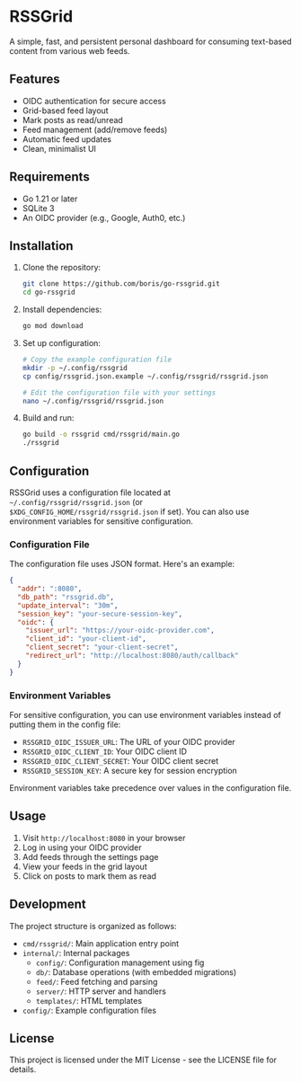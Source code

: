 # RSSGrid

A simple, fast, and persistent personal dashboard for consuming text-based content from various web feeds.

## Features

- OIDC authentication for secure access
- Grid-based feed layout
- Mark posts as read/unread
- Feed management (add/remove feeds)
- Automatic feed updates
- Clean, minimalist UI

## Requirements

- Go 1.21 or later
- SQLite 3
- An OIDC provider (e.g., Google, Auth0, etc.)

## Installation

1. Clone the repository:
   ```bash
   git clone https://github.com/boris/go-rssgrid.git
   cd go-rssgrid
   ```

2. Install dependencies:
   ```bash
   go mod download
   ```

3. Set up configuration:
   ```bash
   # Copy the example configuration file
   mkdir -p ~/.config/rssgrid
   cp config/rssgrid.json.example ~/.config/rssgrid/rssgrid.json
   
   # Edit the configuration file with your settings
   nano ~/.config/rssgrid/rssgrid.json
   ```

4. Build and run:
   ```bash
   go build -o rssgrid cmd/rssgrid/main.go
   ./rssgrid
   ```

## Configuration

RSSGrid uses a configuration file located at `~/.config/rssgrid/rssgrid.json` (or `$XDG_CONFIG_HOME/rssgrid/rssgrid.json` if set). You can also use environment variables for sensitive configuration.

### Configuration File

The configuration file uses JSON format. Here's an example:

```json
{
  "addr": ":8080",
  "db_path": "rssgrid.db",
  "update_interval": "30m",
  "session_key": "your-secure-session-key",
  "oidc": {
    "issuer_url": "https://your-oidc-provider.com",
    "client_id": "your-client-id",
    "client_secret": "your-client-secret",
    "redirect_url": "http://localhost:8080/auth/callback"
  }
}
```

### Environment Variables

For sensitive configuration, you can use environment variables instead of putting them in the config file:

- `RSSGRID_OIDC_ISSUER_URL`: The URL of your OIDC provider
- `RSSGRID_OIDC_CLIENT_ID`: Your OIDC client ID
- `RSSGRID_OIDC_CLIENT_SECRET`: Your OIDC client secret
- `RSSGRID_SESSION_KEY`: A secure key for session encryption

Environment variables take precedence over values in the configuration file.

## Usage

1. Visit `http://localhost:8080` in your browser
2. Log in using your OIDC provider
3. Add feeds through the settings page
4. View your feeds in the grid layout
5. Click on posts to mark them as read

## Development

The project structure is organized as follows:

- `cmd/rssgrid/`: Main application entry point
- `internal/`: Internal packages
  - `config/`: Configuration management using fig
  - `db/`: Database operations (with embedded migrations)
  - `feed/`: Feed fetching and parsing
  - `server/`: HTTP server and handlers
  - `templates/`: HTML templates
- `config/`: Example configuration files

## License

This project is licensed under the MIT License - see the LICENSE file for details.
